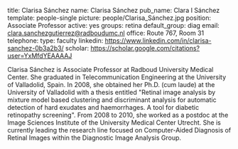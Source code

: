 title: Clarisa Sánchez
name: Clarisa Sánchez
pub_name: Clara I Sánchez
template: people-single
picture: people/Clarisa_Sánchez.jpg
position: Associate Professor
active: yes
groups: retina
default_group: diag
email: clara.sanchezgutierrez@radboudumc.nl
office: Route 767, Room 31
telephone:
type: faculty
linkedin: https://www.linkedin.com/in/clarisa-sanchez-0b3a2b3/
scholar: https://scholar.google.com/citations?user=YxMfdYEAAAAJ

Clarisa Sánchez is Associate Professor at Radboud University Medical Center. She graduated in Telecommunication Engineering at the University of Valladolid, Spain. In 2008, she obtained her Ph.D. (cum laude) at the University of Valladolid with a thesis entitled "Retinal image analysis by mixture model based clustering and discriminant analysis for automatic detection of hard exudates and haemorrhages. A tool for diabetic retinopathy screening". From 2008 to 2010, she worked as a postdoc at the Image Sciences Institute of the University Medical Center Utrecht. She is currently leading the research line focused on Computer-Aided Diagnosis of Retinal Images within the Diagnostic Image Analysis Group.
